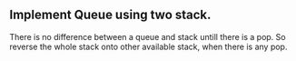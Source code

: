 ## Implement Queue using two stack. 

There is no difference between a queue and stack untill there is a pop. So reverse the whole stack onto other available stack, when there is any pop.
